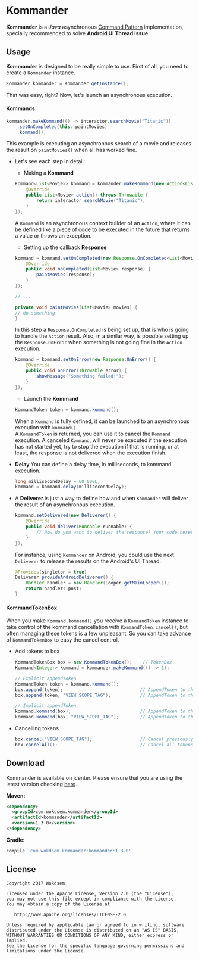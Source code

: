 # Kommander

**Kommander** is a *Java* asynchronous [Command Pattern](https://en.wikipedia.org/wiki/Command_pattern) implementation, specially recommended
to solve **Android UI Thread Issue**.

## Usage 

**Kommander** is designed to be really simple to use. First of all, you need to create a ```Kommander``` instance. 

```java
Kommander kommander = Kommander.getInstance();
```

That was easy, right? Now, let's launch an asynchronous execution.  

#### Kommands

```java
kommander.makeKommand(() -> interactor.searchMovie("Titanic"))
    .setOnCompleted(this::paintMovies)
    .kommand();
```

This example is executing an asynchronous search of a movie and releases the result on ```paintMovies()``` when all has worked fine.  

  + Let's see each step in detail:
    
	* Making a **Kommand**
	  
    ```java
    Kommand<List<Movie>> kommand = kommander.makeKommand(new Action<List<Movie>>() {
        @Override
        public List<Movie> action() throws Throwable {
            return interactor.searchMovie("Titanic");
        }
    });	
    ```
    
    A ```Kommand``` is an asynchronous context builder of an ```Action```, where it can be defined like a piece of code to be executed in the future 
	that returns a value or throws an exception.  
    
    * Setting up the callback **Response**
    
    ```java
    kommand = kommand.setOnCompleted(new Response.OnCompleted<List<Movie>>() {
        @Override
        public void onCompleted(List<Movie> response) {
            paintMovies(response);
        }    
    });
    
    // ... 
    
    private void paintMovies(List<Movie> movies) {
    // do something
    }
    ```
    
	In this step a ```Response.OnCompleted``` is being set up, that is who is going to handle the ```Action``` result. Also, in a similar way, is
	possible setting up the ```Response.OnError``` when something is not going fine in the ```Action``` execution.
    
	```java
    kommand = kommand.setOnError(new Response.OnError() {
        @Override
        public void onError(Throwable error) {
            showMessage("Something failed!");
        }
    });
    ```  
	
    * Launch the **Kommand**
    
    ```java
    KommandToken token = kommand.kommand();
    ``` 
    
    When a ```Kommand``` is fully defined, it can be launched to an asynchronous execution with ```kommand()```.  
    A ```KommandToken``` is returned, you can use it to cancel the ```Kommand``` execution. A canceled ```Kommand```, will never be executed if the 
    execution has not started yet, try to stop the execution if that is running, or at least, the response is not delivered when the execution finish.  

  + **Delay** You can define a delay time, in milliseconds, to kommand execution.
  
    ```java
    long millisecondDelay = 60_000L;
    kommand = kommand.delay(millisecondDelay); 
    ``` 
    
  + A **Deliverer** is just a way to define how and when ```Kommander``` will deliver the result of an asynchronous execution.   
    
    ```java
    kommand.setDelivered(new Deliverer() {
        @Override
        public void deliver(Runnable runnable) {
            // How do you want to deliver the response? Your code here! 
        }
    });
    ```
    
    For instance, using ```Kommander``` on Android, you could use the next ```Deliverer``` to release the results on the Android's UI Thread.
    
    ```java
    @Provides(singleton = true)
    Deliverer provideAndroidDeliverer() {
        Handler handler = new Handler(Looper.getMainLooper());
        return handler::post;
    }
    ```
 
#### KommandTokenBox

  When you make ```Kommand.kommand()``` you receive a ```KommandToken``` instance to take control of the kommand cancellation with 
  ```KommandToken.cancel()```, but often managing these tokens is a few unpleasant. So you can take advance of ```KommandTokenBox``` to easy the 
  cancel control.
  
  + Add tokens to box
    
    ```java
    KommandTokenBox box = new KommandTokenBox();    // TokenBox
	Kommand<Integer> kommand = kommander.makeKommand(() -> 1);

    // Explicit appendToken
	KommandToken token = kommand.kommand();
    box.append(token);                             // AppendToken to the box
	box.append(token, "VIEW_SCOPE_TAG");           // AppendToken to the box with tag

    // Implicit appendToken
    kommand.kommand(box);                          // AppendToken to the box
    kommand.kommand(box, "VIEW_SCOPE_TAG");        // AppendToken to the box with tag
    ```
    
  + Cancelling tokens

    ```java
    box.cancel("VIEW_SCOPE_TAG");                  // Cancel previously appended tokens with this tag 
    box.cancelAll();                               // Cancel all tokens appended tokens
    ```

## Download

Kommander is available on jcenter. Please ensure that you are using the latest version
checking <a href="https://bintray.com/wokdsem/maven/kommander/view">here</a>.

**Maven:**

```xml
<dependency>
  <groupId>com.wokdsem.kommander</groupId>
  <artifactId>kommander</artifactId>
  <version>1.3.0</version>
</dependency>
```

**Gradle:**

```groovy
compile 'com.wokdsem.kommander:kommander:1.3.0'
```

## License

	Copyright 2017 Wokdsem

    Licensed under the Apache License, Version 2.0 (the "License");
    you may not use this file except in compliance with the License.
    You may obtain a copy of the License at

       http://www.apache.org/licenses/LICENSE-2.0

    Unless required by applicable law or agreed to in writing, software
    distributed under the License is distributed on an "AS IS" BASIS,
    WITHOUT WARRANTIES OR CONDITIONS OF ANY KIND, either express or implied.
    See the License for the specific language governing permissions and
    limitations under the License.

